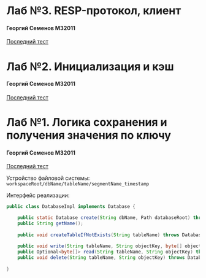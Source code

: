 # Лаб №3. RESP-протокол, клиент
#### Георгий Семенов M32011
[Последний тест](http://77.234.215.138:28090/job/MrGeorgeous-lab3/12/console)

# Лаб №2. Инициализация и кэш
#### Георгий Семенов M32011
[Последний тест](http://77.234.215.138:28090/job/MrGeorgeous-lab2/34/console)

# Лаб №1. Логика сохранения и получения значения по ключу

#### Георгий Семенов M32011
[Последний тест](http://77.234.215.138:28090/job/Semenov-lab1/57/console)

Устройство файловой системы: `workspaceRoot/dbName/tableName/segmentName_timestamp`

Интерфейс реализации:
```java
public class DatabaseImpl implements Database {

    public static Database create(String dbName, Path databaseRoot) throws DatabaseException;
    public String getName();
    
    public void createTableIfNotExists(String tableName) throws DatabaseException;
    
    public void write(String tableName, String objectKey, byte[] objectValue) throws DatabaseException;
    public Optional<byte[]> read(String tableName, String objectKey) throws DatabaseException;
    public void delete(String tableName, String objectKey) throws DatabaseException;
    
}
```

